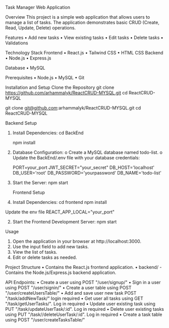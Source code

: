 Task Manager Web Application

Overview
    This project is a simple web application that allows users to manage a list of tasks. 
    The application demonstrates basic CRUD (Create, Read, Update, Delete) operations.

    
Features
  •	Add new tasks
  •	View existing tasks
  •	Edit tasks
  •	Delete tasks
  •	Validations
  
Technology Stack
  Frontend
  •	React.js
  •	Tailwind CSS
  •	HTML CSS
  Backend
  •	Node.js
  •	Express.js
  
Database
•	MySQL

Prerequisites
•	Node.js
•	MySQL
•	Git


Installation and Setup
Clone the Repository
  git clone https://github.com/arhammalyk/ReactCRUD-MYSQL.git
  cd ReactCRUD-MYSQL


  git clone git@github.com:arhammalyk/ReactCRUD-MYSQL.git
  cd ReactCRUD-MYSQL


Backend Setup
1.	Install Dependencies:
    cd BackEnd
  	
    npm install
  	
2.	Database Configuration:
    o	Create a MySQL database named todo-list.
    o	Update the BackEnd/.env file with your database credentials:

    PORT=your_port
    JWT_SECRET="your_secret"
    DB_HOST='localhost'
    DB_USER='root'
    DB_PASSWORD='yourpassword'
    DB_NAME='todo-list'
  	
3.	Start the Server:
    npm start
  	
    Frontend Setup
1.	Install Dependencies:
    cd frontend
    npm install

Update the env file
    REACT_APP_LOCAL="your_port"
    
2.	Start the Frontend Development Server:
    npm start
  	
Usage
  1.	Open the application in your browser at http://localhost:3000.
  2.	Use the input field to add new tasks.
  3.	View the list of tasks.
  4.	Edit or delete tasks as needed.
	
Project Structure
  •	Contains the React.js frontend application.
  •	backend/ - Contains the Node.js/Express.js backend application.

API Endpoints:
•	Create a user using POST "/user/signup/"
•	Sign in a user using POST "/user/signin/"
•	Create a user table using POST "/user/createUsersTable/"
•	Add and save user new task POST "/task/addNewTask/" login required
•	Get user all tasks using GET "/task/getUserTasks/". Log in required
•	Update user existing task using PUT "/task/updateUserTask/:id". Log in required
•	Delete user existing tasks using PUT "/task//deleteUserTask/:id". Log in required
•	Create a task table using POST "/user/createTasksTable/"

